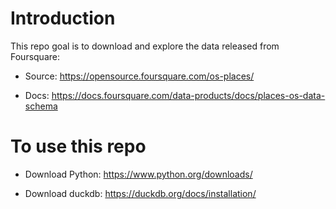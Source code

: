 # Introduction
This repo goal is to download and explore the data released from Foursquare:

- Source: https://opensource.foursquare.com/os-places/

- Docs: https://docs.foursquare.com/data-products/docs/places-os-data-schema

# To use this repo

- Download Python: https://www.python.org/downloads/

- Download duckdb: https://duckdb.org/docs/installation/